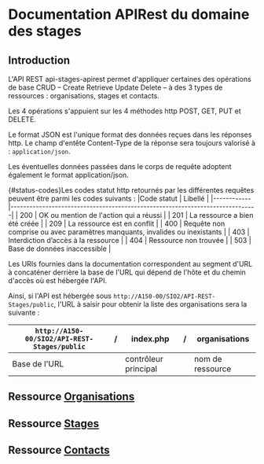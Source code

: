 # Documentation APIRest du domaine des stages
## Introduction
L'API REST api-stages-apirest permet d'appliquer certaines des opérations de base CRUD – Create Retrieve Update Delete – à des 3 types de ressources : organisations, stages et contacts.

Les 4 opérations s'appuient sur les 4 méthodes http POST, GET, PUT et DELETE.

Le format JSON est l'unique format des données reçues dans les réponses http. Le champ d'entête Content-Type de la réponse sera toujours valorisé à : `application/json`.

Les éventuelles données passées dans le corps de requête adoptent également le format application/json.

{#status-codes}Les codes statut http retournés par les différentes requêtes peuvent être parmi les codes suivants :
|Code statut |	Libellé                                                                     |
|------------|------------------------------------------------------------------------------|
| 200	     | OK ou mention de l'action qui a réussi                                       |
| 201	     | La ressource a bien été créée                                                |
| 209	     | La ressource est en conflit                                                  |
| 400	     | Requête non comprise ou avec paramètres manquants, invalides ou inexistants  |
| 403	     | Interdiction d’accès à la ressource                                          |
| 404	     | Ressource non trouvée                                                        |
| 503	     | Base de données inaccessible                                                 |

Les URIs fournies dans la documentation correspondent au segment d'URL à concaténer derrière la base de l'URL qui dépend de l'hôte et du chemin d'accès où est hébergée l'API.

Ainsi, si l'API est hébergée sous `http://A150-00/SIO2/API-REST-Stages/public`, l'URL à saisir pour obtenir la liste des organisations sera la suivante :

| `http://A150-00/SIO2/API-REST-Stages/public` | /  |   index.php	           |  / |	  organisations       |
|----------------------------------------------|----|--------------------------|----|-------------------------|
|          Base de l'URL					   |    |   contrôleur principal   |    |     nom de ressource    |

## Ressource [Organisations](./api-organisations.md)

## Ressource [Stages](./api-stages.md)

## Ressource [Contacts](./api-contacts.md)
